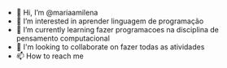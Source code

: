 - 👋 Hi, I’m @mariaamilena
- 👀 I’m interested in aprender linguagem de programação  
- 🌱 I’m currently learning  fazer programacoes na disciplina de pensamento computacional
- 💞 I'm looking to collaborate on fazer todas as atividades
- 📫 How to reach me

<!---
mariaamilena/mariaamilena is a ✨ special ✨ repository because its `README.md` (this file) appears on your GitHub profile.
You can click the Preview link to take a look at your changes.
--->
